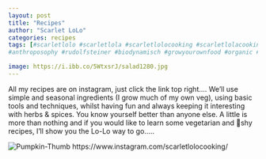 ```yaml
---
layout: post
title: "Recipes"
author: "Scarlet LoLo"
categories: recipes
tags: [#scarletlolo #scarletlola #scarletlolocooking #scarletlolacooking #thescarletlolocookingshow, #vegetarian #vegetable #food #eating #drinking #water #budget #lowsalt #nosaltadded #nosalt #lowsugar  #lowsugarlifestyle #lowsugardiet #naturalweightloss #naturelover #environmentallyfriendly #carbonneutral #health, fooddoctor #healthyrecipes #healthyfood #healthyeating #diabetes #depression #meditation 
#anthroposophy #rudolfsteiner #biodynamisch #growyourownfood #organic #composting #allotment #compost #recycling #sustainableliving #regenerativefarming    

image: https://i.ibb.co/5WtxsrJ/salad1280.jpg
---
```

All my recipes are on instagram, just click the link top right....
We’ll use simple and seasonal ingredients (I grow much of my own
veg), using basic tools and techniques, whilst having fun and always
keeping it interesting with herbs & spices. You know yourself better
than anyone else. A little is more than nothing and if you would
like to learn some vegetarian and shy recipes,
I’ll show you the Lo-Lo way to go.....

<img src="https://i.ibb.co/8znZppN/Pumpkin-Thumb.jpg" alt="Pumpkin-Thumb" border="0">
https://www.instagram.com/scarletlolocooking/
